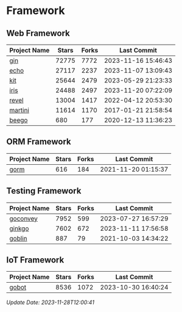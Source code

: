 # Framework

## Web Framework
| Project Name | Stars | Forks | Last Commit |
| ------------ | ----- | ----- | ----------- |
| [gin](https://github.com/gin-gonic/gin) | 72775 | 7772 | 2023-11-16 15:46:43 |
| [echo](https://github.com/labstack/echo) | 27117 | 2237 | 2023-11-07 13:09:43 |
| [kit](https://github.com/go-kit/kit) | 25644 | 2479 | 2023-05-29 21:23:33 |
| [iris](https://github.com/kataras/iris) | 24488 | 2497 | 2023-11-20 07:22:09 |
| [revel](https://github.com/revel/revel) | 13004 | 1417 | 2022-04-12 20:53:30 |
| [martini](https://github.com/go-martini/martini) | 11614 | 1170 | 2017-01-21 21:58:54 |
| [beego](https://github.com/astaxie/beego) | 680 | 177 | 2020-12-13 11:36:23 |

## ORM Framework
| Project Name | Stars | Forks | Last Commit |
| ------------ | ----- | ----- | ----------- |
| [gorm](https://github.com/jinzhu/gorm) | 616 | 184 | 2021-11-20 01:15:37 |

## Testing Framework
| Project Name | Stars | Forks | Last Commit |
| ------------ | ----- | ----- | ----------- |
| [goconvey](https://github.com/smartystreets/goconvey) | 7952 | 599 | 2023-07-27 16:57:29 |
| [ginkgo](https://github.com/onsi/ginkgo) | 7602 | 672 | 2023-11-11 17:56:58 |
| [goblin](https://github.com/franela/goblin) | 887 | 79 | 2021-10-03 14:34:22 |

## IoT Framework
| Project Name | Stars | Forks | Last Commit |
| ------------ | ----- | ----- | ----------- |
| [gobot](https://github.com/hybridgroup/gobot) | 8536 | 1072 | 2023-10-30 16:40:24 |

*Update Date: 2023-11-28T12:00:41*